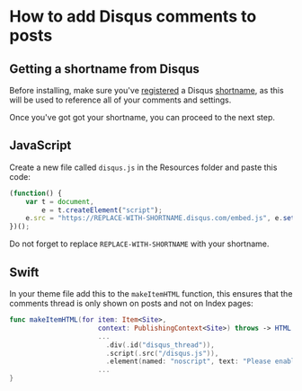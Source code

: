 # How to add Disqus comments to posts

## Getting a shortname from Disqus

Before installing, make sure you've [registered](https://disqus.com/register/) a Disqus [shortname](https://help.disqus.com/customer/portal/articles/286833), as this will be used to reference all of your comments and settings.


Once you've got got your shortname, you can proceed to the next step.

## JavaScript

Create a new file called `disqus.js` in the Resources folder and paste this code:

```javascript
(function() {
    var t = document,
        e = t.createElement("script");
    e.src = "https://REPLACE-WITH-SHORTNAME.disqus.com/embed.js", e.setAttribute("data-timestamp", +new Date), (t.head || t.body).appendChild(e)
})();
```    

Do not forget to replace `REPLACE-WITH-SHORTNAME` with your shortname.

## Swift

In your theme file add this to the `makeItemHTML` function, this ensures that the comments thread is only shown on posts and not on Index pages:

```swift
func makeItemHTML(for item: Item<Site>,
                      context: PublishingContext<Site>) throws -> HTML {
                      ...
                        .div(.id("disqus_thread")),
                        .script(.src("/disqus.js")),
                        .element(named: "noscript", text: "Please enable JavaScript to view the comments")
                      ...
}                     
```
